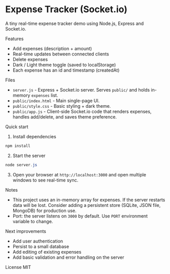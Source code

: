 # Expense Tracker (Socket.io)

A tiny real-time expense tracker demo using Node.js, Express and Socket.io.

Features
- Add expenses (description + amount)
- Real-time updates between connected clients
- Delete expenses
- Dark / Light theme toggle (saved to localStorage)
- Each expense has an id and timestamp (createdAt)

Files
- `server.js` - Express + Socket.io server. Serves `public/` and holds in-memory `expenses` list.
- `public/index.html` - Main single-page UI.
- `public/style.css` - Basic styling + dark theme.
- `public/app.js` - Client-side Socket.io code that renders expenses, handles add/delete, and saves theme preference.

Quick start
1. Install dependencies

```powershell
npm install
```

2. Start the server

```powershell
node server.js
```

3. Open your browser at `http://localhost:3000` and open multiple windows to see real-time sync.

Notes
- This project uses an in-memory array for expenses. If the server restarts data will be lost. Consider adding a persistent store (SQLite, JSON file, MongoDB) for production use.
- Port: the server listens on `3000` by default. Use `PORT` environment variable to change.

Next improvements
- Add user authentication
- Persist to a small database
- Add editing of existing expenses
- Add basic validation and error handling on the server

License
MIT
